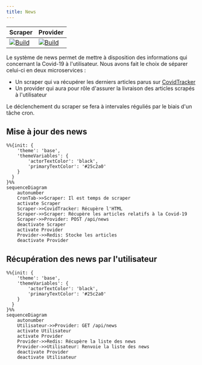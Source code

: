 ```yaml
---
title: News
---
```


| Scraper | Provider |
|---------|----------|
| [![Build](https://github.com/Covid-Alert-Microservices/news-scraper/actions/workflows/build.yaml/badge.svg)](https://github.com/Covid-Alert-Microservices/news-scraper/actions/workflows/build.yaml) | [![Build](https://github.com/Covid-Alert-Microservices/news-provider/actions/workflows/build.yaml/badge.svg)](https://github.com/Covid-Alert-Microservices/news-provider/actions/workflows/build.yaml) |

Le système de news permet de mettre à disposition des informations qui concernant la Covid-19 à l'utilisateur. Nous avons fait le choix de séparer celui-ci en deux microservices :
- Un scraper qui va récupérer les derniers articles parus sur [CovidTracker](https://covidtracker.fr/)
- Un provider qui aura pour rôle d'assurer la livraison des articles scrapés à l'utilisateur

Le déclenchement du scraper se fera à intervales réguliés par le biais d'un tâche cron.

## Mise à jour des news

```mermaid
%%{init: {
    'theme': 'base', 
    'themeVariables': {
        'actorTextColor': 'black',
        'primaryTextColor': '#25c2a0'
    }
  }
}%%
sequenceDiagram
    autonumber
    CronTab->>Scraper: Il est temps de scraper
    activate Scraper
    Scraper->>CovidTracker: Récupère l'HTML
    Scraper->>Scraper: Récupère les articles relatifs à la Covid-19
    Scraper->>Provider: POST /api/news
    deactivate Scraper
    activate Provider
    Provider->>Redis: Stocke les articles
    deactivate Provider
```

## Récupération des news par l'utilisateur

```mermaid
%%{init: {
    'theme': 'base', 
    'themeVariables': {
        'actorTextColor': 'black',
        'primaryTextColor': '#25c2a0'
    }
  }
}%%
sequenceDiagram
    autonumber
    Utilisateur->>Provider: GET /api/news
    activate Utilisateur
    activate Provider
    Provider->>Redis: Récupère la liste des news
    Provider->>Utilisateur: Renvoie la liste des news
    deactivate Provider
    deactivate Utilisateur
```